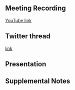 ## Meeting Recording

[YouTube link](https://www.youtube.com/watch?v=VoJvVtN-gJ4)

## Twitter thread

[link](https://twitter.com/Orthogonal_Lab/status/1408835620542296072)

## Presentation



## Supplemental Notes

